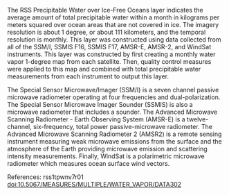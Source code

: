 The RSS Precipitable Water over Ice-Free Oceans layer indicates the average amount of total precipitable water within a month in kilograms per meters squared over ocean areas that are not covered in ice. The imagery resolution is about 1 degree, or about 111 kilometers, and the temporal resolution is monthly. This layer was constructed using data collected from all of the SSM/I, SSMIS F16, SSMIS F17, AMSR-E, AMSR-2, and WindSat instruments. This layer was constructed by first creating a monthly water vapor 1-degree map from each satellite. Then, quality control measures were applied to this map and combined with total precipitable water measurements from each instrument to output this layer.

The Special Sensor Microwave/Imager (SSM/I) is a seven channel passive microwave radiometer operating at four frequencies and dual-polarization. The Special Sensor Microwave Imager Sounder (SSMIS) is also a microwave radiometer that includes a sounder. The Advanced Microwave Scanning Radiometer - Earth Observing System (AMSR-E) is a twelve-channel, six-frequency, total power passive-microwave radiometer. The Advanced Microwave Scanning Radiometer 2 (AMSR2) is a remote sensing instrument measuring weak microwave emissions from the surface and the atmosphere of the Earth providing microwave emission and scattering intensity measurements. Finally, WindSat is a polarimetric microwave radiometer which measures ocean surface wind vectors.

References: rss1tpwnv7r01 [doi:10.5067/MEASURES/MULTIPLE/WATER_VAPOR/DATA302](https://doi.org/10.5067/MEASURES/MULTIPLE/WATER_VAPOR/DATA302)